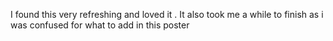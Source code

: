 I found this very refreshing and loved it . It also took me a while to finish as i was confused for what to add in this poster
